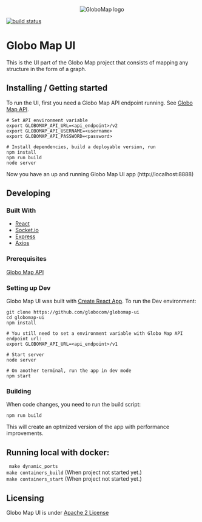 <p align="center">
  <img src="https://github.com/globocom/globomap-ui/blob/master/public/images/logo.png?raw=true" alt="GloboMap logo" />
</p>

[![build status](https://travis-ci.org/globocom/globomap-ui.svg?branch=master)](http://travis-ci.org/globocom/globomap-ui)

# Globo Map UI

This is the UI part of the Globo Map project that consists of mapping any structure in the form of a graph.

## Installing / Getting started

To run the UI, first you need a Globo Map API endpoint running. See [Globo Map API](https://github.com/globocom/globomap-api).

```shell
# Set API environment variable
export GLOBOMAP_API_URL=<api_endpoint>/v2
export GLOBOMAP_API_USERNAME=<username>
export GLOBOMAP_API_PASSWORD=<password>

# Install dependencies, build a deployable version, run
npm install
npm run build
node server
```

Now you have an up and running Globo Map UI app (http://localhost:8888)

## Developing

### Built With
- [React](https://github.com/facebook/react)
- [Socket.io](https://github.com/socketio/socket.io)
- [Express](https://github.com/expressjs/express)
- [Axios](https://github.com/axios/axios)

### Prerequisites
[Globo Map API](https://github.com/globocom/globomap-api)

### Setting up Dev

Globo Map UI was built with [Create React App](https://github.com/facebookincubator/create-react-app). 
To run the Dev environment:

```shell
git clone https://github.com/globocom/globomap-ui
cd globomap-ui
npm install

# You still need to set a environment variable with Globo Map API endpoint url:
export GLOBOMAP_API_URL=<api_endpoint>/v1

# Start server
node server

# On another terminal, run the app in dev mode
npm start
```

### Building

When code changes, you need to run the build script:
```shell
npm run build
```

This will create an optmized version of the app with performance improvements.


## Running local with docker:

` make dynamic_ports` <br>
` make containers_build ` (When project not started yet.) <br>
` make containers_start ` (When project not started yet.) <br>

## Licensing

Globo Map UI is under [Apache 2 License](./LICENSE)
